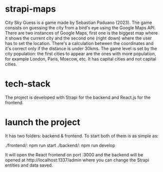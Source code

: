 # strapi-maps

City Sky Guess is a game made by Sebastian Paduano (2023).
The game consists on guessing the city from a bird's eye using the Google Maps API. There are two instances
of Google Maps, first one is the biggest map where it shows the current city and the second one (right down)
where the user has to set the location. 
There's a calculation between the coordinates and it's correct only if the distance is under 30kms. 
The game level is set by the city population: the first cities to appear are the ones with more population,
for example London, Paris, Moscow, etc. It has capital cities and not capital cities. 

# tech-stack
The project is developed with Strapi for the backend and React.js for the frontend.
# launch the project
It has two folders: backend & frontend. To start both of them is as simple as:

./frontend/: npm run start
./backend/: npm run develop 

It will open the React frontend on port :3000 and the backend will be opened at http://localhost:1337/admin
where you can change the Strapi entities and data saved. 




